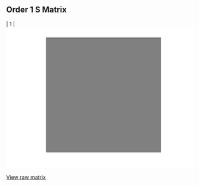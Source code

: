 ## Order 1 S Matrix

<div style="overflow-x:auto;">
| 1 |
</div>

<img src="S_order1.png" class="img-responsive" alt="">

[View raw matrix](S_order1.txt)

